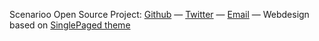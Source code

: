 Scenarioo Open Source Project:
<a href="https://github.com/scenarioo" target="_blank">Github</a>
 &mdash;
<a href="https://twitter.com/search?q=%23scenarioo" target="_blank">Twitter</a>
 &mdash;
<a href="" onclick="javascript:sendContactEmail()">Email</a>
 &mdash;
 Webdesign based on <a href="https://github.com/t413/SinglePaged" target="_blank">SinglePaged theme</a>
